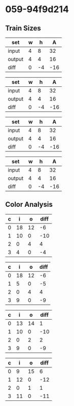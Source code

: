# 059-94f9d214
## Train Sizes

|set|w|h|A|
|---|---|---|---|
|input|4|8|32|
|output|4|4|16|
|diff|0|-4|-16|


|set|w|h|A|
|---|---|---|---|
|input|4|8|32|
|output|4|4|16|
|diff|0|-4|-16|


|set|w|h|A|
|---|---|---|---|
|input|4|8|32|
|output|4|4|16|
|diff|0|-4|-16|


|set|w|h|A|
|---|---|---|---|
|input|4|8|32|
|output|4|4|16|
|diff|0|-4|-16|


## Color Analysis

|c|i|o|diff|
|---|---|---|---|
|0|18|12|-6|
|1|10|0|-10|
|2|0|4|4|
|3|4|0|-4|


|c|i|o|diff|
|---|---|---|---|
|0|18|12|-6|
|1|5|0|-5|
|2|0|4|4|
|3|9|0|-9|


|c|i|o|diff|
|---|---|---|---|
|0|13|14|1|
|1|10|0|-10|
|2|0|2|2|
|3|9|0|-9|


|c|i|o|diff|
|---|---|---|---|
|0|9|15|6|
|1|12|0|-12|
|2|0|1|1|
|3|11|0|-11|

